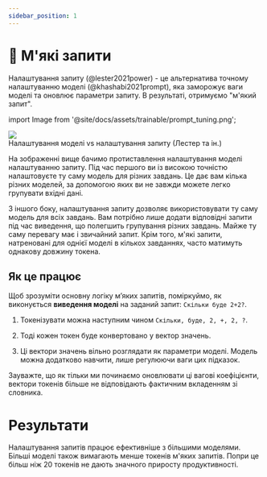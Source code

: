 ```yaml
---
sidebar_position: 1
---
```


# 🔴 М'які запити

Налаштування запиту (@lester2021power) - це альтернатива точному налаштуванню моделі (@khashabi2021prompt), яка заморожує ваги моделі та оновлює параметри запиту. В результаті, отримуємо "м'який запит".


import Image from '@site/docs/assets/trainable/prompt_tuning.png';

<div style={{textAlign: 'center'}}>
  <img src={Image} style={{width: "500px"}} />
</div>

<div style={{textAlign: 'center'}}>
Налаштування моделі vs налаштування запиту (Лестер та ін.)
</div>

На зображенні вище бачимо протиставлення налаштування моделі налаштуванню запиту. Під час першого ви із високою точністю налаштовуєте ту саму модель для різних завдань. Це дає вам кілька різних моделей, за допомогою яких ви не завжди можете легко групувати вхідні дані.

З іншого боку, налаштування запиту дозволяє використовувати ту саму модель для всіх завдань. Вам потрібно лише додати відповідні запити під час виведення, що полегшить групування різних завдань. Майже ту саму перевагу має і звичайний запит. Крім того, м'які запити, натреновані для однієї моделі в кількох завданнях, часто матимуть однакову довжину токена.

## Як це працює

Щоб зрозуміти основну логіку м’яких запитів, поміркуймо, як виконується **виведення моделі** на заданий запит: `Скільки буде 2+2?`.

1) Токенізувати можна наступним чином `Скільки, буде, 2, +, 2, ?`.

2) Тоді кожен токен буде конвертовано у вектор значень.

3) Ці вектори значень вільно розглядати як параметри моделі. Модель можна додатково навчити, лише регулюючи ваги цих підказок.

Зауважте, що як тільки ми починаємо оновлювати ці вагові коефіцієнти, вектори токенів більше не відповідають фактичним вкладенням зі словника.

# Результати

Налаштування запитів працює ефективніше з більшими моделями. Більші моделі також вимагають менше токенів м'яких запитів. Попри це більш ніж 20 токенів не дають значного приросту продуктивності.